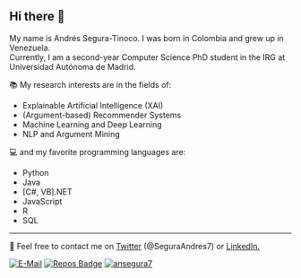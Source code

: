 ## Hi there 👋

My name is Andrés Segura-Tinoco. I was born in Colombia and grew up in Venezuela.  
Currently, I am a second-year Computer Science PhD student in the IRG at Universidad Autónoma de Madrid.

:books: My research interests are in the fields of:
- Explainable Artificial Intelligence (XAI)
- (Argument-based) Recommender Systems
- Machine Learning and Deep Learning
- NLP and Argument Mining

:computer: and my favorite programming languages are:
- Python
- Java
- [C#, VB].NET
- JavaScript
- R
- SQL
---

:email: Feel free to contact me on <a href="https://twitter.com/SeguraAndres7" target="_blank">Twitter</a> (@SeguraAndres7) or <a href="https://www.linkedin.com/in/andres-segura-tinoco/" target="_blank" >LinkedIn.

[![E-Mail](https://img.shields.io/badge/email-reveal-2a8?logo=gmail&logoColor=white)](https://mailhide.io/e/P7Q1ZFUl)
[![Repos Badge](https://badges.pufler.dev/repos/ansegura7)](https://github.com/ansegura7?tab=repositories)
[![ansegura7](https://komarev.com/ghpvc/?username=ansegura7)](https://ansegura7.github.io/)

<!--
**ansegura7/ansegura7** is a ✨ _special_ ✨ repository because its `README.md` (this file) appears on your GitHub profile.

Here are some ideas to get you started:

- 🔭 I’m currently working on ...
- 🌱 I’m currently learning ...
- 👯 I’m looking to collaborate on ...
- 🤔 I’m looking for help with ...
- 💬 Ask me about ...
- 📫 How to reach me: ...
- 😄 Pronouns: ...
- ⚡ Fun fact: ...
-->
